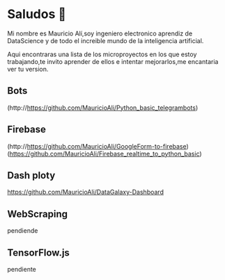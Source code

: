 # Saludos 👋


Mi nombre es Mauricio Alí,soy ingeniero electronico aprendiz de DataScience y de todo el increible mundo de la inteligencia artificial.

Aqui encontraras una lista de los microproyectos en los que estoy trabajando,te invito aprender de ellos e intentar mejorarlos,me encantaria ver tu version.

## Bots
(http://https://github.com/MauricioAli/Python_basic_telegrambots)

## Firebase

(http://https://github.com/MauricioAli/GoogleForm-to-firebase)
(https://github.com/MauricioAli/Firebase_realtime_to_python_basic)

## Dash ploty
https://github.com/MauricioAli/DataGalaxy-Dashboard

## WebScraping 
pendiende
## TensorFlow.js
pendiente
